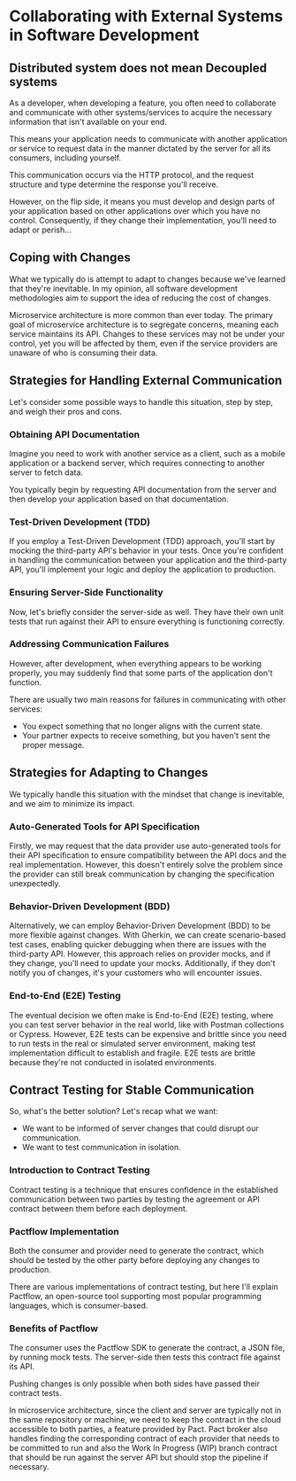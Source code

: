 # Collaborating with External Systems in Software Development

## Distributed system does not mean Decoupled systems

As a developer, when developing a feature, you often need to collaborate and communicate with other systems/services to acquire the necessary information that isn't available on your end.

This means your application needs to communicate with another application or service to request data in the manner dictated by the server for all its consumers, including yourself.

This communication occurs via the HTTP protocol, and the request structure and type determine the response you'll receive.

However, on the flip side, it means you must develop and design parts of your application based on other applications over which you have no control. Consequently, if they change their implementation, you'll need to adapt or perish...

## Coping with Changes

What we typically do is attempt to adapt to changes because we've learned that they're inevitable. In my opinion, all software development methodologies aim to support the idea of reducing the cost of changes.

Microservice architecture is more common than ever today. The primary goal of microservice architecture is to segregate concerns, meaning each service maintains its API. Changes to these services may not be under your control, yet you will be affected by them, even if the service providers are unaware of who is consuming their data.

## Strategies for Handling External Communication

Let's consider some possible ways to handle this situation, step by step, and weigh their pros and cons.

### Obtaining API Documentation

Imagine you need to work with another service as a client, such as a mobile application or a backend server, which requires connecting to another server to fetch data.

You typically begin by requesting API documentation from the server and then develop your application based on that documentation.

### Test-Driven Development (TDD)

If you employ a Test-Driven Development (TDD) approach, you'll start by mocking the third-party API's behavior in your tests. Once you're confident in handling the communication between your application and the third-party API, you'll implement your logic and deploy the application to production.

### Ensuring Server-Side Functionality

Now, let's briefly consider the server-side as well. They have their own unit tests that run against their API to ensure everything is functioning correctly.

### Addressing Communication Failures

However, after development, when everything appears to be working properly, you may suddenly find that some parts of the application don't function.

There are usually two main reasons for failures in communicating with other services:

- You expect something that no longer aligns with the current state.
- Your partner expects to receive something, but you haven't sent the proper message.

## Strategies for Adapting to Changes

We typically handle this situation with the mindset that change is inevitable, and we aim to minimize its impact.

### Auto-Generated Tools for API Specification

Firstly, we may request that the data provider use auto-generated tools for their API specification to ensure compatibility between the API docs and the real implementation. However, this doesn't entirely solve the problem since the provider can still break communication by changing the specification unexpectedly.

### Behavior-Driven Development (BDD)

Alternatively, we can employ Behavior-Driven Development (BDD) to be more flexible against changes. With Gherkin, we can create scenario-based test cases, enabling quicker debugging when there are issues with the third-party API. However, this approach relies on provider mocks, and if they change, you'll need to update your mocks. Additionally, if they don't notify you of changes, it's your customers who will encounter issues.

### End-to-End (E2E) Testing

The eventual decision we often make is End-to-End (E2E) testing, where you can test server behavior in the real world, like with Postman collections or Cypress. However, E2E tests can be expensive and brittle since you need to run tests in the real or simulated server environment, making test implementation difficult to establish and fragile. E2E tests are brittle because they're not conducted in isolated environments.

## Contract Testing for Stable Communication

So, what's the better solution? Let's recap what we want:

- We want to be informed of server changes that could disrupt our communication.
- We want to test communication in isolation.

### Introduction to Contract Testing

Contract testing is a technique that ensures confidence in the established communication between two parties by testing the agreement or API contract between them before each deployment.

### Pactflow Implementation

Both the consumer and provider need to generate the contract, which should be tested by the other party before deploying any changes to production.

There are various implementations of contract testing, but here I'll explain Pactflow, an open-source tool supporting most popular programming languages, which is consumer-based.

### Benefits of Pactflow

The consumer uses the Pactflow SDK to generate the contract, a JSON file, by running mock tests. The server-side then tests this contract file against its API.

Pushing changes is only possible when both sides have passed their contract tests.

In microservice architecture, since the client and server are typically not in the same repository or machine, we need to keep the contract in the cloud accessible to both parties, a feature provided by Pact. Pact broker also handles finding the corresponding contract of each provider that needs to be committed to run and also the Work In Progress (WIP) branch contract that should be run against the server API but should stop the pipeline if necessary.
